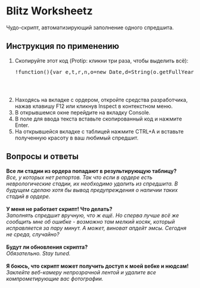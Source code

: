<h1>Blitz Worksheetz</h1>
<div>Чудо-скрипт, автоматизирующий заполнение одного спредшита.</div>

<div>
  <h2>Инструкция по применению</h2>
  <ol>
    <li>Скопируйте этот код (Protip: кликни три раза, чтобы выделить всё):<br>
      <pre>!function(){var e,t,r,n,o=new Date,d=String(o.getFullYear()),l=String(o.getMonth()+1),a=String(o.getDate());e=(l=1===l.length?"0"+l:l)+"/"+(a=1===a.length?"0"+a:a)+"/"+d,t=window.location.hostname.replace(".emsow.com",""),r=document.querySelectorAll(".app-infopanel-field")[0].textContent.match(/Order:\d+/)[0].replace(/\D/g,"");var i=document.querySelectorAll(".app-infopanel-field")[6].textContent.replace("Referring: ","");n=document.querySelectorAll(".app-infopanel-field")[4].textContent.replace(/\D/g,"");for(var c=document.createElement("table"),p=0;p<n;p++){var m=document.querySelectorAll('div[id$="service_status_system-performed-bd"] .x-grid3-row div[qtip="Service ID"]')[p].textContent.replace("#",""),u=document.querySelectorAll('div[id$="service_status_system-performed-bd"] .x-grid3-row span[qtip^="Patient ID"]')[p].textContent,s=document.querySelectorAll('div[id$="service_status_system-performed-bd"] .x-grid3-row')[p].querySelectorAll('img[qtip="Report is not uploaded"] + b');s.map=[].map;for(var g=s.map(e=>e.textContent),v=0;v<g.length;v++){var f=g[v],w=document.createElement("tr");w.innerHTML=`<td>${e}</td><td>${t}</td><td>${r}</td><td>${m}</td><td>${u}</td><td>${f}</td><td>${i}</td>`,c.append(w)}}var S=window.open("about:blank","_blank");c.textContent?S.document.write(c.outerHTML):S.document.write("Ко всем стадиям в ордере уже приаттачены репорты."),S.document.close()}();<pre>
      </li>
    <li>Находясь на вкладке с ордером, откройте средства разработчика, нажав клавишу F12 или кликнув Inspect в контекстном меню.</li>
    <li>В открывшемся окне перейдите на вкладку Console.</li>
    <li>В поле для ввода текста вставьте скопированный код и нажмите Enter.</li>
    <li>На открывшейся вкладке с таблицей нажмите CTRL+A и вставьте полученную красоту в ваш любимый спредшит.</li>
  </ol>  
</div>
  
<div>
  <h2>Вопросы и ответы</h2>
  
  <div>
    <div><b>Все ли стадии из ордера попадают в результирующую таблицу?</b></div>
    <div><i>Все, у которых нет репортов. Так что если в ордере есть неврологические стадии, их необходимо удалить из спредшита. В будущем сделаю хотя бы вывод предупреждения о наличии таких стадий в ордере.</i></div>
  </div>
  <br>
  <div>
    <div><b>У меня не работает скрипт! Что делать?</b></div>
    <div><i>Заполнять спредшит вручную, что ж ещё. Но сперва лучше всё же сообщить мне об ошибке - возможно там мелкий косяк, который исправляется за пару минут. А может, виноват апдейт эмсы. Сегодня не среда, случайно?</i></div>
  </div>
  <br>
  <div>
    <div><b>Будут ли обновления скрипта?</b></div>
    <div><i>Обязательно. Stay tuned.</i></div>
  </div>
  <br>
  <div>
    <div><b>Я боюсь, что скрипт может получить доступ к моей вебке и нюдсам!</b></div>
    <div><i>Заклейте веб-камеру непрозрачной лентой и удалите все компрометирующие вас фотографии.</i></div>
  </div>
</div>
